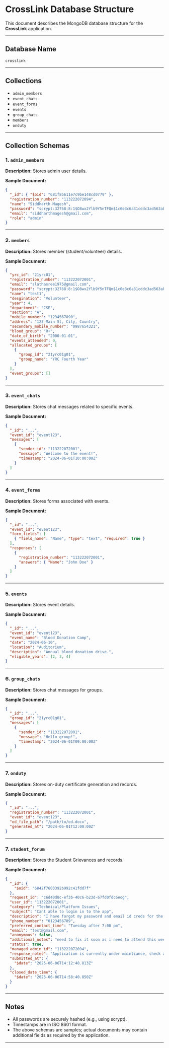 # CrossLink Database Structure

This document describes the MongoDB database structure for the **CrossLink** application.

---

## Database Name

```
crosslink
```

---

## Collections

- `admin_members`
- `event_chats`
- `event_forms`
- `events`
- `group_chats`
- `members`
- `onduty`

---

## Collection Schemas

### 1. `admin_members`

**Description:** Stores admin user details.

**Sample Document:**
```json
{
  "_id": { "$oid": "681f8b611e7c9be148cd0779" },
  "registration_number": "113222072094",
  "name": "Siddharth Magesh",
  "password": "scrypt:32768:8:1$O8wx2Ylb9Y5nTFQm$1c0e3c6a31cddc3ad563ab14d6c957b9d3589fce6299370e0a05adbfd7eb0364be7bb62f1d5c2d5b133d3d3f462ca7d12d00fb438c94f43012223a7b3182c35f",
  "email": "siddharthmagesh@gmail.com",
  "role": "admin"
}
```

---

### 2. `members`

**Description:** Stores member (student/volunteer) details.

**Sample Document:**
```json
{
  "yrc_id": "21yrc01",
  "registration_number": "113222072001",
  "email": "slathasree1975@gmail.com",
  "password": "scrypt:32768:8:1$O8wx2Ylb9Y5nTFQm$1c0e3c6a31cddc3ad563ab14d6c957b9d3589fce6299370e0a05adbfd7eb0364be7bb62f1d5c2d5b133d3d3f462ca7d12d00fb438c94f43012223a7b3182c35f",
  "name": "test1",
  "desgination": "Volunteer",
  "year": 4,
  "department": "CSE",
  "section": "A",
  "mobile_number": "1234567890",
  "address": "123 Main St, City, Country",
  "secondary_mobile_number": "0987654321",
  "blood_group": "O+",
  "date_of_birth": "2000-01-01",
  "events_attended": 0,
  "allocated_groups": [
    {
      "group_id": "21yrc01g01",
      "group_name": "YRC Fourth Year"
    }
  ],
  "event_groups": []
}
```

---

### 3. `event_chats`

**Description:** Stores chat messages related to specific events.

**Sample Document:**
```json
{
  "_id": "...",
  "event_id": "event123",
  "messages": [
    {
      "sender_id": "113222072001",
      "message": "Welcome to the event!",
      "timestamp": "2024-06-01T10:00:00Z"
    }
  ]
}
```

---

### 4. `event_forms`

**Description:** Stores forms associated with events.

**Sample Document:**
```json
{
  "_id": "...",
  "event_id": "event123",
  "form_fields": [
    { "field_name": "Name", "type": "text", "required": true }
  ],
  "responses": [
    {
      "registration_number": "113222072001",
      "answers": { "Name": "John Doe" }
    }
  ]
}
```

---

### 5. `events`

**Description:** Stores event details.

**Sample Document:**
```json
{
  "_id": "...",
  "event_id": "event123",
  "event_name": "Blood Donation Camp",
  "date": "2024-06-10",
  "location": "Auditorium",
  "description": "Annual blood donation drive.",
  "eligible_years": [2, 3, 4]
}
```

---

### 6. `group_chats`

**Description:** Stores chat messages for groups.

**Sample Document:**
```json
{
  "_id": "...",
  "group_id": "21yrc01g01",
  "messages": [
    {
      "sender_id": "113222072001",
      "message": "Hello group!",
      "timestamp": "2024-06-01T09:00:00Z"
    }
  ]
}
```

---

### 7. `onduty`

**Description:** Stores on-duty certificate generation and records.

**Sample Document:**
```json
{
  "_id": "...",
  "registration_number": "113222072001",
  "event_id": "event123",
  "od_file_path": "/path/to/od.docx",
  "generated_at": "2024-06-01T12:00:00Z"
}
```

---

### 7. `student_forum`

**Description:** Stores the Student Grievances and records.

**Sample Document:**
```json
{
  "_id": {
    "$oid": "6842f7603392b992c41fdd7f"
  },
  "request_id": "c6d40d8c-ef3b-40c6-b23d-67fd0fdc6eog",
  "user_id": "113222072001",
  "category": "Technical/Platform Issues",
  "subject": "Cant able to login in to the app",
  "description": "I have forgot my password and email id creds for the cross link app",
  "phone_number": "0123456789",
  "preferred_contact_time": "Tuesday after 7:00 pm",
  "email": "test@gmail.com",
  "anonymous": false,
  "additional_notes": "need to fix it soon as i need to attend this weeks events",
  "status": true,
  "managed_admin_id": "113222072094",
  "response_notes": "Application is currently under maintiance, check after 48 hours",
  "submitted_at": {
    "$date": "2025-06-06T14:12:48.813Z"
  },
  "closed_date_time": {
    "$date": "2025-06-06T14:58:40.850Z"
  }
}
```

---

## Notes

- All passwords are securely hashed (e.g., using scrypt).
- Timestamps are in ISO 8601 format.
- The above schemas are samples; actual documents may contain additional fields as required by the application.

---
